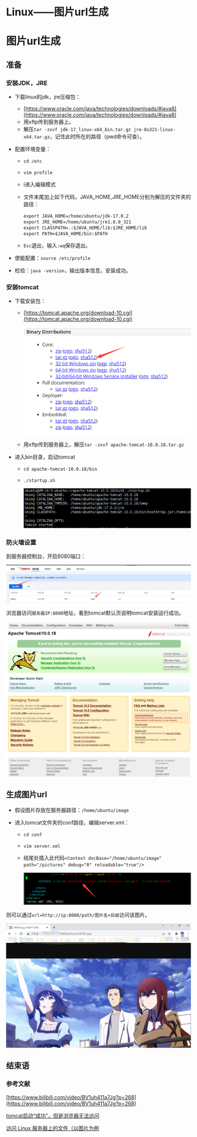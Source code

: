 # Linux——图片url生成


# 图片url生成

## 准备

### 安装JDK，JRE

- 下载linux的jdk，jre压缩包：

  - [https://www.oracle.com/java/technologies/downloads/#java8](https://www.oracle.com/java/technologies/downloads/#java8)
  - 用xftp传到服务器上。
  - 解压`tar -zxvf jdk-17_linux-x64_bin.tar.gz jre-8u321-linux-x64.tar.gz`，记住此时所在的路径（pwd命令可查）。

- 配置环境变量：

  - `cd /etc`

  - `vim profile`

  - i进入编辑模式

  - 文件末尾加上如下代码，JAVA_HOME,JRE_HOME分别为解压的文件夹的路径：

    ```shell
    export JAVA_HOME=/home/ubuntu/jdk-17.0.2
    export JRE_HOME=/home/ubuntu/jre1.8.0_321
    export CLASSPATH=.:$JAVA_HOME/lib:$JRE_HOME/lib
    export PATH=$JAVA_HOME/bin:$PATH
    ```

  - `Esc`退出，输入`:wq`保存退出。

- 使能配置：`source /etc/profile`

- 检验：`java -version`，输出版本信息，安装成功。

### 安装tomcat

- 下载安装包：

  - [https://tomcat.apache.org/download-10.cgi](https://tomcat.apache.org/download-10.cgi)

    ![image-20220317165458557](/image/Linux/image-20220317165458557.png)

  - 用xftp传到服务器上，解压`tar -zxvf apache-tomcat-10.0.18.tar.gz`

- 进入bin目录，启动tomcat

  - `cd apache-tomcat-10.0.18/bin`

  - `./startup.sh`

    ![image-20220317170011765](/image/Linux/image-20220317170011765.png)

### 防火墙设置

到服务器控制台，开启8080端口：

![image-20220317170703321](/image/Linux/image-20220317170703321.png)

浏览器访问`服务器IP:8080`地址，看到tomcat默认页说明tomcat安装运行成功。

![image-20220317200700408](/image/Linux/image-20220317200700408.png)

## 生成图片url

- 假设图片存放在服务器路径：`/home/ubuntu/image`

- 进入tomcat文件夹的conf路径，编辑server.xml：

  - `cd conf`

  - `vim server.xml`

  - 结尾处插入此代码`<Context docBase="/home/ubuntu/image" path="/pictures" debug="0" reloadable="true"/>`

    ![image-20220317201524598](/image/Linux/image-20220317201524598.png)

则可以通过`url=http://ip:8080/path/图片名+后缀`访问该图片。

![image-20220317204437349](/image/Linux/image-20220317204437349.png)

## 结束语

### 参考文献

[https://www.bilibili.com/video/BV1uh411a7Jg?p=268](https://www.bilibili.com/video/BV1uh411a7Jg?p=268)

[tomcat启动“成功”，但是浏览器无法访问](https://blog.csdn.net/dyt443733328/article/details/102587168)

[访问 Linux 服务器上的文件（以图片为例](https://blog.csdn.net/Wyx_wx/article/details/89117746)

